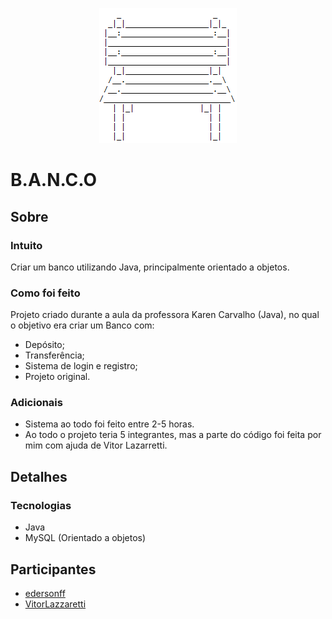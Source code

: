 <p align="center">
  <img src="./img/Banco.png" />
</p>

# B.A.N.C.O

## Sobre

### Intuito
Criar um banco utilizando Java, principalmente orientado a objetos.

### Como foi feito
Projeto criado durante a aula da professora Karen Carvalho (Java), no qual o objetivo era criar um Banco com:
- Depósito;
- Transferência;
- Sistema de login e registro;
- Projeto original.

### Adicionais
- Sistema ao todo foi feito entre 2-5 horas.
- Ao todo o projeto teria 5 integrantes, mas a parte do código foi feita por mim com ajuda de Vitor Lazarretti.

## Detalhes

### Tecnologias
- Java
- MySQL (Orientado a objetos)

## Participantes
- <a href="https://github.com/edersonff">edersonff</a>
- <a href="https://github.com/VitorLazzaretti">VitorLazzaretti</a>
